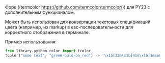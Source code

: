 Форк ((termcolor https://github.com/termcolor/termcolor/)) для PY23 с дополнительным функционалом.

Может быть использован для конвертации текстовых спецификаций цвета (например, из markup) в esc-последовательности для корректного отображения в терминале.

Пример использования:
```python
from library.python.color import tcolor
tcolor("some text", "green-bold-on_red") -> '\x1b[32m\x1b[41m\x1b[1msome text\x1b[0m'
```
